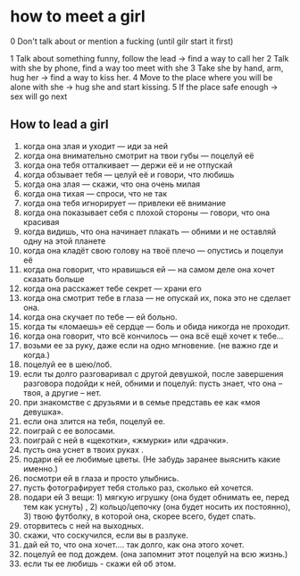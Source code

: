 # how to meet a girl

0 Don't talk about or mention a fucking (until gilr start it first)

1 Talk about something funny, follow the lead -> find a way to call her
2 Talk with she by phone, find a way too meet with she
3 Take she by hand, arm, hug her -> find a way to kiss her.
4 Move to the place where you will be alone with she -> hug she and start kissing.
5 If the place safe enough -> sex will go next

## How to lead a girl

1. когда она злая и уходит — иди за ней 
2. когда она внимательно смотрит на твои губы — поцелуй её 
3. когда она тебя отталкивает — держи её и не отпускай 
4. когда обзывает тебя — целуй её и говори, что любишь 
5. когда она злая — скажи, что она очень милая 
6. когда она тихая — спроси, что не так 
7. когда она тебя игнорирует — привлеки её внимание 
8. когда она показывает себя с плохой стороны — говори, что она красивая 
9. когда видишь, что она начинает плакать — обними и не оставляй одну на этой планете 
10. когда она кладёт свою голову на твоё плечо — опустись и поцелуи её 
11. когда она говорит, что нравишься ей — на самом деле она хочет сказать больше 
12. когда она расскажет тебе секрет — храни его 
13. когда она смотрит тебе в глаза — не опускай их, пока это не сделает она. 
14. когда она скучает по тебе — ей больно. 
15. когда ты «ломаешь» её сердце — боль и обида никогда не проходит. 
16. когда она говорит, что всё кончилось — она всё ещё хочет к тебе... 
17. возьми ее за руку, даже если на одно мгновение. (не 
важно где и когда.) 
18. поцелуй ее в шею/лоб. 
19. если ты долго разговаривал с другой девушкой, после 
завершения разговора подойди к ней, обними и поцелуй: пусть знает, что она – твоя, а другие – нет. 
20. при знакомстве с друзьями и в семье 
представь ее как «моя девушка». 
21. если она злится на тебя, поцелуй ее. 
22. поиграй с ее волосами.
23. поиграй с ней в «щекотки», «жмурки» или «драчки». 
24. пусть она уснет в твоих 
руках . 
25. подари ей ее любимые цветы. (Не забудь заранее 
выяснить какие именно.) 
26. посмотри ей в глаза и просто 
улыбнись. 
27. пусть фотографирует тебя столько раз, сколько ей хочется. 
28. подари ей 3 вещи: 1) мягкую игрушку (она будет обнимать ее, перед тем как уснуть) , 2) кольцо/цепочку (она будет носить их постоянно), 3) твою футболку, в которой она, скорее всего, будет спать. 
29. оторвитесь с ней на выходных. 
30. скажи, что соскучился, если вы в разлукe.
31. дай ей то, что она хочет.… так долго, как она этого хочет. 
31. поцелуй ее под дождем. (она запомнит этот поцелуй 
на всю жизнь.) 
32. если ты ее любишь - скажи ей об этом.

